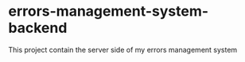 # errors-management-system-backend
This project contain the server side of my errors management system
